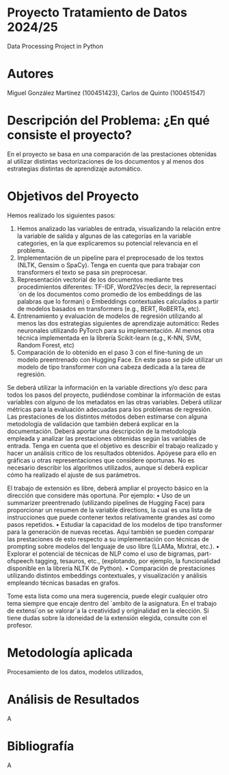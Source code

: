 # Proyecto Tratamiento de Datos 2024/25

Data Processing Project in Python

# Autores

Miguel González Martínez (100451423), Carlos de Quinto (100451547)

# Descripción del Problema: ¿En qué consiste el proyecto?

En el proyecto se basa en una comparación de las prestaciones obtenidas al utilizar distintas vectorizaciones de los documentos y al menos dos estrategias distintas de aprendizaje automático.

# Objetivos del Proyecto

Hemos realizado los siguientes pasos:
1. Hemos analizado las variables de entrada, visualizando la relación entre la variable de salida y algunas de las categorías en la variable categories, en la que explicaremos su
potencial relevancia en el problema.
2. Implementación de un pipeline para el preprocesado de los textos (NLTK, Gensim o SpaCy). Tenga en cuenta que para trabajar con transformers el texto se pasa sin preprocesar.
3. Representación vectorial de los documentos mediante tres procedimientos diferentes: TF-IDF, Word2Vec(es decir, la representaci´on de los documentos como promedio de los embeddings de las palabras que lo forman) o Embeddings contextuales calculados a partir de modelos basados en transformers (e.g., BERT, RoBERTa, etc).
4. Entrenamiento y evaluación de modelos de regresión utilizando al menos las dos estrategias siguientes de aprendizaje automático: Redes neuronales utilizando PyTorch para su implementación. Al menos otra técnica implementada en la librería Scikit-learn (e.g., K-NN, SVM, Random Forest, etc)
5. Comparación de lo obtenido en el paso 3 con el fine-tuning de un modelo preentrenado con Hugging Face. En este paso se pide utilizar un modelo de tipo transformer con una cabeza dedicada a la tarea de regresión.

Se deberá utilizar la información en la variable directions y/o desc para todos los pasos del proyecto, pudiéndose combinar la información de estas variables con alguno de los metadatos en las otras variables. Deberá utilizar métricas para la evaluación adecuadas para los problemas de regresión. Las prestaciones de los distintos métodos deben estimarse con alguna metodología de validación que también deberá explicar en la documentación. Deberá aportar una descripción de la metodología empleada y analizar las prestaciones obtenidas según las variables de entrada.
Tenga en cuenta que el objetivo es describir el trabajo realizado y hacer un análisis crítico de los resultados obtenidos. Apóyese para ello en gráficas u otras representaciones que considere oportunas. No es necesario describir los algoritmos utilizados, aunque sí deberá explicar cómo ha realizado el ajuste de sus parámetros.

El trabajo de extensión es libre, deberá ampliar el proyecto básico en la dirección que considere más oportuna. Por ejemplo:
• Uso de un summarizer preentrenado (utilizando pipelines de Hugging Face) para proporcionar un resumen de la variable directions, la cual es una lista de instrucciones que puede contener textos relativamente grandes
así como pasos repetidos.
• Estudiar la capacidad de los modelos de tipo transformer para la generación de nuevas recetas. Aquí también se pueden comparar las prestaciones de esto respecto a su implementación con técnicas de prompting sobre modelos del lenguaje de uso libre (LLAMa, Mixtral, etc.).
• Explorar el potencial de técnicas de NLP como el uso de bigramas, part-ofspeech tagging, tesauros, etc., (explotando, por ejemplo, la funcionalidad disponible en la librería NLTK de Python).
• Comparación de prestaciones utilizando distintos embeddings contextuales, y visualización y análisis empleando técnicas basadas en grafos.

Tome esta lista como una mera sugerencia, puede elegir cualquier otro tema siempre que encaje dentro del ´ambito de la asignatura. En el trabajo de extensi´on se valorar´a la creatividad y originalidad en la elección. Si tiene dudas sobre la idoneidad de la extensión elegida, consulte con el profesor.

# Metodología aplicada

Procesamiento de los datos, modelos utilizados,

# Análisis de Resultados

A

# Bibliografía

A



